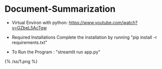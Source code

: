 # Document-Summarization

* Virtual Environ with python:
  https://www.youtube.com/watch?v=GZbeL5AcTgw

* Required Installations Complete the installation by running "pip install -r requirements.txt"

* To Run the Program : 
"streamlit run app.py"


{% /ss/1.png %}
